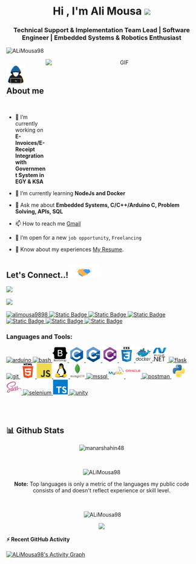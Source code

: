 <h1 align="center">Hi , I'm Ali Mousa <img src="https://media.giphy.com/media/hvRJCLFzcasrR4ia7z/giphy.gif" width="35"></h1>
<h3 align="center">Technical Support  & Implementation Team Lead | Software Engineer | Embedded Systems & Robotics Enthusiast</h3>

<p align="left"><img src="https://komarev.com/ghpvc/?username=ALiMousa98&label=Profile%20views&color=0e75b6&style=flat" alt="ALiMousa98" /> </p>

<a target="_blank" align="center">
  <img align="right" top="500" height="300" width="400" alt="GIF" src="https://media.giphy.com/media/SWoSkN6DxTszqIKEqv/giphy.gif">
</a>

 ## <picture><img src = "https://github.com/0xAbdulKhalid/0xAbdulKhalid/raw/main/assets/mdImages/about_me.gif" width = 50px></picture> **About me**
 <br>

- 🔭 I’m currently working on **E-Invoices/E-Receipt Integration with Government System in EGY & KSA**

- 🌱 I’m currently learning **NodeJs and Docker**

- 💬 Ask me about **Embedded Systems, C/C++/Arduino C, Problem Solving, APIs, SQL**

- 📫 How to reach me [Gmail](mailto:ali.abdelaal1998@gmail.com)

- :thinking: I’m open for a new `job opportunity`, `Freelancing` 

- 📄 Know about my experiences [My Resume](https://docs.google.com/document/d/15ewzXUY8A0yINln-R8QqYD-c25yLzJxh/edit?usp=sharing).



## <b> Let's Connect..!</b><img src="https://github.com/0xAbdulKhalid/0xAbdulKhalid/raw/main/assets/mdImages/handshake.gif" width ="80">
<img src="https://user-images.githubusercontent.com/73097560/115834477-dbab4500-a447-11eb-908a-139a6edaec5c.gif">
<br>

<p align="left">

  <a href="mailto:ali.abdelaal19988@gmail.com"><img src="https://img.shields.io/badge/Gmail-D14836?style=for-the-badge&logo=gmail&logoColor=white"/>
   </a>

  <a href="https://linkedin.com/in/alimousa9898" target="blank">
    <img alt="alimousa9898" src="https://img.shields.io/badge/linkedin-%25230A66C2.svg?style=for-the-badge&logo=linkedin&logoColor=white&color=blue">
  </a>

  <a href="https://twitter.com/AliMous47009370" target="blank">
   <img alt="Static Badge" src="https://img.shields.io/badge/Follow-%40AliMous47009370-%25230A66C2.svg?style=for-the-badge&logo=X&color=blue">
   </a>
  
  <a href="https://www.facebook.com/anonymous98.17" target="blank">
   <img alt="Static Badge" src="https://img.shields.io/badge/Facebook-1877F2?style=for-the-badge&logo=facebook&logoColor=white">
   </a>

  <a href="https://github.com/ALiMousa98" target="blank">
    <img alt="Static Badge" src="https://img.shields.io/badge/github-%25230A66C2.svg?style=for-the-badge&logo=github&color=black">
   </a>

  <a href="https://stackoverflow.com/users/23481504/ali-mousa" target="blank">
    <img alt="Static Badge" src="https://img.shields.io/badge/stack%20overflow-FE7A16?logo=stack-overflow&logoColor=white&style=for-the-badge">
   </a>

   <a href="https://discordapp.com/users/918142366290956349" target="blank">
    <img alt="Static Badge" src="https://img.shields.io/badge/Discord-7289DA?style=for-the-badge&logo=discord&logoColor=white">
   </a>

   <a href="https://t.me/AliMousa98" target="blank">
    <img alt="Static Badge" src="https://img.shields.io/badge/Telegram-2CA5E0?style=for-the-badge&logo=telegram&logoColor=white">
   </a> 
</p>

<h3 align="left">Languages and Tools:</h3>
<p align="left"> <a href="https://www.arduino.cc/" target="_blank" rel="noreferrer"> <img src="https://cdn.worldvectorlogo.com/logos/arduino-1.svg" alt="arduino" width="40" height="40"/> </a> <a href="https://www.gnu.org/software/bash/" target="_blank" rel="noreferrer"> <img src="https://www.vectorlogo.zone/logos/gnu_bash/gnu_bash-icon.svg" alt="bash" width="40" height="40"/> </a> <a href="https://getbootstrap.com" target="_blank" rel="noreferrer"> <img src="https://raw.githubusercontent.com/devicons/devicon/master/icons/bootstrap/bootstrap-plain-wordmark.svg" alt="bootstrap" width="40" height="40"/> </a> <a href="https://www.cprogramming.com/" target="_blank" rel="noreferrer"> <img src="https://raw.githubusercontent.com/devicons/devicon/master/icons/c/c-original.svg" alt="c" width="40" height="40"/> </a> <a href="https://www.w3schools.com/cpp/" target="_blank" rel="noreferrer"> <img src="https://raw.githubusercontent.com/devicons/devicon/master/icons/cplusplus/cplusplus-original.svg" alt="cplusplus" width="40" height="40"/> </a> <a href="https://www.w3schools.com/cs/" target="_blank" rel="noreferrer"> <img src="https://raw.githubusercontent.com/devicons/devicon/master/icons/csharp/csharp-original.svg" alt="csharp" width="40" height="40"/> </a> <a href="https://www.w3schools.com/css/" target="_blank" rel="noreferrer"> <img src="https://raw.githubusercontent.com/devicons/devicon/master/icons/css3/css3-original-wordmark.svg" alt="css3" width="40" height="40"/> </a> <a href="https://www.docker.com/" target="_blank" rel="noreferrer"> <img src="https://raw.githubusercontent.com/devicons/devicon/master/icons/docker/docker-original-wordmark.svg" alt="docker" width="40" height="40"/> </a> <a href="https://dotnet.microsoft.com/" target="_blank" rel="noreferrer"> <img src="https://raw.githubusercontent.com/devicons/devicon/master/icons/dot-net/dot-net-original-wordmark.svg" alt="dotnet" width="40" height="40"/> </a> <a href="https://flask.palletsprojects.com/" target="_blank" rel="noreferrer"> <img src="https://www.vectorlogo.zone/logos/pocoo_flask/pocoo_flask-icon.svg" alt="flask" width="40" height="40"/> </a> <a href="https://git-scm.com/" target="_blank" rel="noreferrer"> <img src="https://www.vectorlogo.zone/logos/git-scm/git-scm-icon.svg" alt="git" width="40" height="40"/> </a> <a href="https://www.w3.org/html/" target="_blank" rel="noreferrer"> <img src="https://raw.githubusercontent.com/devicons/devicon/master/icons/html5/html5-original-wordmark.svg" alt="html5" width="40" height="40"/> </a> <a href="https://developer.mozilla.org/en-US/docs/Web/JavaScript" target="_blank" rel="noreferrer"> <img src="https://raw.githubusercontent.com/devicons/devicon/master/icons/javascript/javascript-original.svg" alt="javascript" width="40" height="40"/> </a> <a href="https://www.linux.org/" target="_blank" rel="noreferrer"> <img src="https://raw.githubusercontent.com/devicons/devicon/master/icons/linux/linux-original.svg" alt="linux" width="40" height="40"/> </a> <a href="https://www.mongodb.com/" target="_blank" rel="noreferrer"> <img src="https://raw.githubusercontent.com/devicons/devicon/master/icons/mongodb/mongodb-original-wordmark.svg" alt="mongodb" width="40" height="40"/> </a> <a href="https://www.microsoft.com/en-us/sql-server" target="_blank" rel="noreferrer"> <img src="https://www.svgrepo.com/show/303229/microsoft-sql-server-logo.svg" alt="mssql" width="40" height="40"/> </a> <a href="https://www.mysql.com/" target="_blank" rel="noreferrer"> <img src="https://raw.githubusercontent.com/devicons/devicon/master/icons/mysql/mysql-original-wordmark.svg" alt="mysql" width="40" height="40"/> </a> <a href="https://www.oracle.com/" target="_blank" rel="noreferrer"> <img src="https://raw.githubusercontent.com/devicons/devicon/master/icons/oracle/oracle-original.svg" alt="oracle" width="40" height="40"/> </a> <a href="https://postman.com" target="_blank" rel="noreferrer"> <img src="https://www.vectorlogo.zone/logos/getpostman/getpostman-icon.svg" alt="postman" width="40" height="40"/> </a> <a href="https://www.python.org" target="_blank" rel="noreferrer"> <img src="https://raw.githubusercontent.com/devicons/devicon/master/icons/python/python-original.svg" alt="python" width="40" height="40"/> </a> <a href="https://sass-lang.com" target="_blank" rel="noreferrer"> <img src="https://raw.githubusercontent.com/devicons/devicon/master/icons/sass/sass-original.svg" alt="sass" width="40" height="40"/> </a> <a href="https://www.selenium.dev" target="_blank" rel="noreferrer"> <img src="https://raw.githubusercontent.com/detain/svg-logos/780f25886640cef088af994181646db2f6b1a3f8/svg/selenium-logo.svg" alt="selenium" width="40" height="40"/> </a> <a href="https://www.typescriptlang.org/" target="_blank" rel="noreferrer"> <img src="https://raw.githubusercontent.com/devicons/devicon/master/icons/typescript/typescript-original.svg" alt="typescript" width="40" height="40"/> </a> <a href="https://unity.com/" target="_blank" rel="noreferrer"> <img src="https://www.vectorlogo.zone/logos/unity3d/unity3d-icon.svg" alt="unity" width="40" height="40"/> </a> </p>
 <br/>
 <br/>
 
 ## 📊 Github Stats
<p align="center"><img src="https://github-readme-streak-stats.herokuapp.com/?user=ALiMousa98&theme=tokyonight_duo" alt="manarshahin48" /></p>
  <br/>

<p align="center"><img align="center" src="https://github-readme-stats.vercel.app/api/top-langs?username=ALiMousa98&theme=algolia&show_icons=true&locale=en&layout=compact" alt="ALiMousa98" />
<p align ="center"><b>Note:</b> Top languages is only a metric of the languages my public code consists of and doesn't reflect experience or skill level.</p></p>
 <br/>
 

<p align="center">&nbsp;<img align="center" src="https://github-readme-stats.vercel.app/api?username=ALiMousa98&theme=algolia&show_icons=true&locale=en" alt="ALiMousa98" /></p>

<!-- <p align = "center"><img align="center" src="https://github-readme-streak-stats.herokuapp.com/?user=ALiMousa98&theme=algolia" alt="ALiMousa98" /></p> -->

<p align="center"> <a href="https://github.com/ryo-ma/github-profile-trophy"><img src="https://github-profile-trophy.vercel.app/?username=ALiMousa98&theme=algolia& alt="ALiMousa98" /></a> </p>
<summary><b>⚡ Recent GitHub Activity</b></summary>
  <br/>
   <a href="https://github.com/ALiMousa98"><img alt="ALiMousa98's Activity Graph" src="https://activity-graph.herokuapp.com/graph?username=ALiMousa98&custom_title=ALiMousa98's%20Contribution%20Graph&theme=react-dark" /></a>
  <br/>
